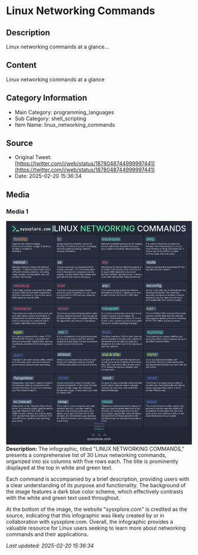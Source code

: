 # Linux Networking Commands

## Description
Linux networking commands at a glance...

## Content
Linux networking commands at a glance

## Category Information

- Main Category: programming_languages
- Sub Category: shell_scripting
- Item Name: linux_networking_commands

## Source

- Original Tweet: [https://twitter.com/i/web/status/1878048744999997441](https://twitter.com/i/web/status/1878048744999997441)
- Date: 2025-02-20 15:36:34

## Media

### Media 1
![media_0](./media_0.jpg)
**Description:** The infographic, titled "LINUX NETWORKING COMMANDS," presents a comprehensive list of 30 Linux networking commands, organized into six columns with five rows each. The title is prominently displayed at the top in white and green text.

Each command is accompanied by a brief description, providing users with a clear understanding of its purpose and functionality. The background of the image features a dark blue color scheme, which effectively contrasts with the white and green text used throughout.

At the bottom of the image, the website "sysxplore.com" is credited as the source, indicating that this infographic was likely created by or in collaboration with sysxplore.com. Overall, the infographic provides a valuable resource for Linux users seeking to learn more about networking commands and their applications.


*Last updated: 2025-02-20 15:36:34*